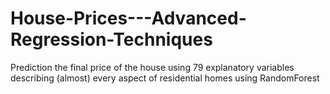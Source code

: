 # House-Prices---Advanced-Regression-Techniques
Prediction the final price of the house using 79 explanatory variables describing (almost) every aspect of residential homes using RandomForest
